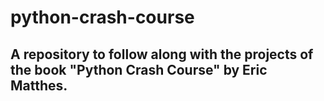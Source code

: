 # python-crash-course

## A repository to follow along with the projects of the book "Python Crash Course" by Eric Matthes.
